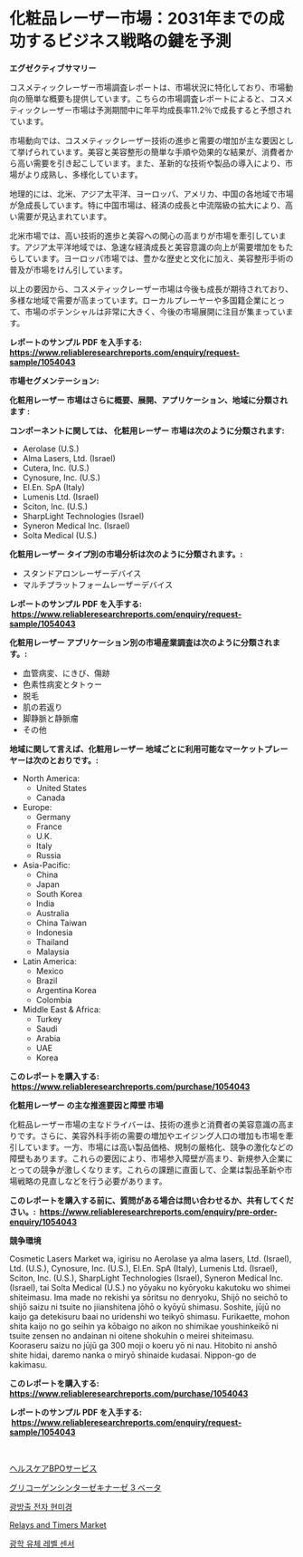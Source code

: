 <p><h1>化粧品レーザー市場：2031年までの成功するビジネス戦略の鍵を予測</h1></p><p><strong>エグゼクティブサマリー</strong></p>
<p><p>コスメティックレーザー市場調査レポートは、市場状況に特化しており、市場動向の簡単な概要も提供しています。こちらの市場調査レポートによると、コスメティックレーザー市場は予測期間中に年平均成長率11.2％で成長すると予想されています。</p><p>市場動向では、コスメティックレーザー技術の進歩と需要の増加が主な要因として挙げられています。美容と美容整形の簡単な手順や効果的な結果が、消費者から高い需要を引き起こしています。また、革新的な技術や製品の導入により、市場がより成熟し、多様化しています。</p><p>地理的には、北米、アジア太平洋、ヨーロッパ、アメリカ、中国の各地域で市場が急成長しています。特に中国市場は、経済の成長と中流階級の拡大により、高い需要が見込まれています。</p><p>北米市場では、高い技術的進歩と美容への関心の高まりが市場を牽引しています。アジア太平洋地域では、急速な経済成長と美容意識の向上が需要増加をもたらしています。ヨーロッパ市場では、豊かな歴史と文化に加え、美容整形手術の普及が市場をけん引しています。</p><p>以上の要因から、コスメティックレーザー市場は今後も成長が期待されており、多様な地域で需要が高まっています。ローカルプレーヤーや多国籍企業にとって、市場のポテンシャルは非常に大きく、今後の市場展開に注目が集まっています。</p></p>
<p><strong>レポートのサンプル PDF を入手する: <a href="https://www.reliableresearchreports.com/enquiry/request-sample/1054043">https://www.reliableresearchreports.com/enquiry/request-sample/1054043</a></strong></p>
<p><strong>市場セグメンテーション:</strong></p>
<p><strong> 化粧用レーザー 市場はさらに概要、展開、アプリケーション、地域に分類されます :</strong></p>
<p><strong>コンポーネントに関しては、 化粧用レーザー 市場は次のように分類されます: &nbsp;</strong></p>
<p><ul><li>Aerolase (U.S.)</li><li>Alma Lasers, Ltd. (Israel)</li><li>Cutera, Inc. (U.S.)</li><li>Cynosure, Inc. (U.S.)</li><li>El.En. SpA (Italy)</li><li>Lumenis Ltd. (Israel)</li><li>Sciton, Inc. (U.S.)</li><li>SharpLight Technologies (Israel)</li><li>Syneron Medical Inc. (Israel)</li><li>Solta Medical (U.S.)</li></ul></p>
<p><strong> 化粧用レーザー タイプ別の市場分析は次のように分類されます。:</strong></p>
<p><ul><li>スタンドアロンレーザーデバイス</li><li>マルチプラットフォームレーザーデバイス</li></ul></p>
<p><strong>レポートのサンプル PDF を入手する: &nbsp;<a href="https://www.reliableresearchreports.com/enquiry/request-sample/1054043">https://www.reliableresearchreports.com/enquiry/request-sample/1054043</a></strong></p>
<p><strong> 化粧用レーザー アプリケーション別の市場産業調査は次のように分類されます。:</strong></p>
<p><ul><li>血管病変、にきび、傷跡</li><li>色素性病変とタトゥー</li><li>脱毛</li><li>肌の若返り</li><li>脚静脈と静脈瘤</li><li>その他</li></ul></p>
<p><strong>地域に関して言えば、化粧用レーザー 地域ごとに利用可能なマーケットプレーヤーは次のとおりです。:</strong></p>
<p><ul>
    <li>
        North America:
        <ul>
            <li>United States</li>
            <li>Canada</li>
        </ul>
    </li>
    <li>
        Europe:
        <ul>
            <li>Germany</li>
            <li>France</li>
            <li>U.K.</li>
            <li>Italy</li>
            <li>Russia</li>
        </ul>
    </li>
    <li>
        Asia-Pacific:
        <ul>
            <li>China</li>
            <li>Japan</li>
            <li>South Korea</li>
            <li>India</li>
            <li>Australia</li>
            <li>China Taiwan</li>
            <li>Indonesia</li>
            <li>Thailand</li>
            <li>Malaysia</li>
        </ul>
    </li>
    <li>
        Latin America:
        <ul>
            <li>Mexico</li>
            <li>Brazil</li>
            <li>Argentina Korea</li>
            <li>Colombia</li>
        </ul>
    </li>
    <li>
        Middle East & Africa:
        <ul>
            <li>Turkey</li>
            <li>Saudi</li>
            <li>Arabia</li>
            <li>UAE</li>
            <li>Korea</li>
        </ul>
    </li>
    </ul></p>
<p><strong>このレポートを購入する: &nbsp;<a href="https://www.reliableresearchreports.com/purchase/1054043">https://www.reliableresearchreports.com/purchase/1054043</a></strong></p>
<p><strong>化粧用レーザー の主な推進要因と障壁 市場</strong></p>
<p><p>化粧品レーザー市場の主なドライバーは、技術の進歩と消費者の美容意識の高まりです。さらに、美容外科手術の需要の増加やエイジング人口の増加も市場を牽引しています。一方、市場には高い製品価格、規制の厳格化、競争の激化などの障壁もあります。これらの要因により、市場参入障壁が高まり、新規参入企業にとっての競争が激しくなります。これらの課題に直面して、企業は製品革新や市場戦略の見直しなどを行う必要があります。</p></p>
<p><strong>このレポートを購入する前に、質問がある場合は問い合わせるか、共有してください。:&nbsp; <a href="https://www.reliableresearchreports.com/enquiry/pre-order-enquiry/1054043">https://www.reliableresearchreports.com/enquiry/pre-order-enquiry/1054043</a></strong></p>
<p><strong>競争環境</strong></p>
<p><p>Cosmetic Lasers Market wa, igirisu no Aerolase ya alma lasers, Ltd. (Israel), Ltd. (U.S.), Cynosure, Inc. (U.S.), El.En. SpA (Italy), Lumenis Ltd. (Israel), Sciton, Inc. (U.S.), SharpLight Technologies (Israel), Syneron Medical Inc. (Israel), tai Solta Medical (U.S.) no yōyaku no kyōryoku kakutoku wo shimei shiteimasu. Ima made no rekishi ya sōritsu no denryoku, Shijō no seichō to shijō saizu ni tsuite no jiianshitena jōhō o kyōyū shimasu. Soshite, jūjū no kaijo ga detekisuru baai no uridenshi wo teikyō shimasu. Furikaette, mohon shita kaijo no go seihin ya kōbaigo no aikon no shimikae youshinkeikō ni tsuite zensen no andainan ni oitene shokuhin o meirei shiteimasu. Kooraseru saizu no jūjū ga 300 moji o koeru yō ni nau. Hitobito ni anshō shite hidai, daremo nanka o miryō shinaide kudasai. Nippon-go de kakimasu.</p></p>
<p><strong>このレポートを購入する: &nbsp; <a href="https://www.reliableresearchreports.com/purchase/1054043">https://www.reliableresearchreports.com/purchase/1054043</a></strong></p>
<p><strong>レポートのサンプル PDF を入手する: &nbsp;<a href="https://www.reliableresearchreports.com/enquiry/request-sample/1054043">https://www.reliableresearchreports.com/enquiry/request-sample/1054043</a></strong><strong></strong></p>
<p>&nbsp;</p>
<p><p><a href="https://medium.com/@gregoriookeefe2023/%E3%83%98%E3%83%AB%E3%82%B9%E3%82%B1%E3%82%A2bpo%E3%82%B5%E3%83%BC%E3%83%93%E3%82%B9%E3%81%AE%E5%B8%82%E5%A0%B4%E5%8B%95%E5%90%91%E3%81%A8%E5%B8%82%E5%A0%B4%E5%88%86%E6%9E%90%E3%81%AF-2024%E5%B9%B4%E3%81%8B%E3%82%892031%E5%B9%B4%E3%81%BE%E3%81%A7%E3%81%AE%E4%BA%88%E6%B8%AC%E3%81%95%E3%82%8C%E3%81%A6%E3%81%84%E3%81%BE%E3%81%99-5964762534f8">ヘルスケアBPOサービス</a></p><p><a href="https://github.com/zjkmgcs938405/Market-Research-Report-List-1/blob/main/221110911156.md">グリコーゲンシンターゼキナーゼ 3 ベータ</a></p><p><a href="https://github.com/KellyLyncyh543964/Market-Research-Report-List-1/blob/main/748234410140.md">광방출 전자 현미경</a></p><p><a href="https://github.com/vimar16th/Market-Research-Report-List-3/blob/main/relays-and-timers-market.md">Relays and Timers Market</a></p><p><a href="https://github.com/vsnao330707/Market-Research-Report-List-1/blob/main/536876910139.md">광학 유체 레벨 센서</a></p></p>